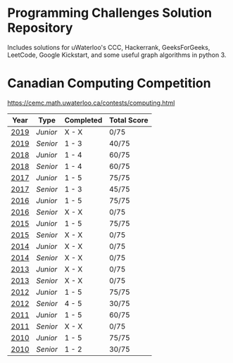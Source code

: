# Programming Challenges Solution Repository
Includes solutions for uWaterloo's CCC, Hackerrank, GeeksForGeeks, LeetCode, Google Kickstart, and some useful graph algorithms in python 3.
# Canadian Computing Competition
https://cemc.math.uwaterloo.ca/contests/computing.html

| **Year**  |  **Type**  |  **Completed**  | **Total Score**
|---|---|---|---
| [2019](../master/2019) |  *Junior* | X - X  | 0/75
| [2019](../master/2019) |  *Senior* | 1 - 3  | 40/75
| [2018](../master/2018) |  *Junior* | 1 - 4  | 60/75
| [2018](../master/2018) |  *Senior* | 1 - 4  | 60/75
| [2017](../master/2017) |  *Junior* | 1 - 5  | 75/75
| [2017](../master/2017) |  *Senior* | 1 - 3  | 45/75
| [2016](../master/2016) |  *Junior* | 1 - 5  | 75/75
| [2016](../master/2016) |  *Senior* | X - X  | 0/75
| [2015](../master/2015) |  *Junior* | 1 - 5  | 75/75
| [2015](../master/2015) |  *Senior* | X - X  | 0/75
| [2014](../master/2014) |  *Junior* | X - X  | 0/75
| [2014](../master/2014) |  *Senior* | X - X  | 0/75
| [2013](../master/2013) |  *Junior* | X - X  | 0/75
| [2013](../master/2013) |  *Senior* | X - X  | 0/75
| [2012](../master/2012) |  *Junior* | 1 - 5  | 75/75
| [2012](../master/2012) |  *Senior* | 4 - 5  | 30/75
| [2011](../master/2011) |  *Junior* | 1 - 5  | 60/75
| [2011](../master/2011) |  *Senior* | X - X  | 0/75
| [2010](../master/2010) |  *Junior* | 1 - 5  | 75/75
| [2010](../master/2010) |  *Senior* | 1 - 2  | 30/75

